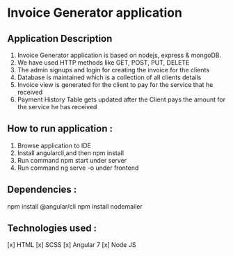 # Invoice Generator application

## Application Description

1. Invoice Generator application is based on nodejs, express & mongoDB.
2. We have used HTTP methods like GET, POST, PUT, DELETE
3. The admin signups and login for creating the invoice for the clients
4. Database is maintained which is a collection of all clients details 
5. Invoice view is generated for the client to pay for the service that he received 
6. Payment History Table gets updated after the Client pays the amount for the service he has received

## How to run application :
1. Browse application to IDE
2. Install angularcli,and then npm install
3. Run command npm start under server
4. Run command ng serve -o under frontend

## Dependencies :
npm install @angular/cli
npm install nodemailer

## Technologies used :
[x] HTML
[x] SCSS
[x] Angular 7
[x] Node JS
